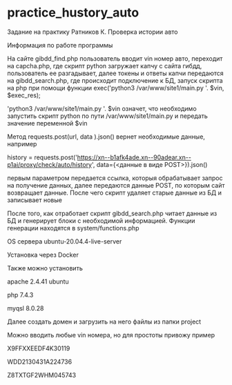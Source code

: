 # practice_hustory_auto
Задание на практику Ратников К. Проверка истории авто

Информация по работе программы

На сайте gibdd_find.php пользователь вводит vin номер авто, переходит на capcha.php, где скрипт python загружает капчу с сайта гибдд, пользователь ее разгадывает, далее токены и ответы капчи передаются на gibdd_search.php, где происходит подключение к БД, запуск скрипта на php
при помощи функции exec('python3 /var/www/site1/main.py  '. $vin, $exec_res);

'python3 /var/www/site1/main.py  '. $vin означет, что необходимо запустить скрипт python по пути  /var/www/site1/main.py и передать значение переменной $vin

Метод requests.post(url, data ).json() вернет необходимые данные, например

history = requests.post('https://xn--b1afk4ade.xn--90adear.xn--p1ai/proxy/check/auto/history', data={<данные в виде POST>}).json()

первым параметром передается ссылка, которыя обрабатывает запрос на получение данных, далее передаются данные POST, по которым сайт возвращает данные.
После чего скрипт удаляет старые данные из БД и записывает новые

После того, как отработает скрипт gibdd_search.php читает данные из БД и генерирует блоки с необходимой информацией. Функции генерации находятся в system/functions.php

OS сервера ubuntu-20.04.4-live-server

Установка через Docker


Также можно установить 

apache 2.4.41 ubuntu

php 7.4.3

myqsl 8.0.28

Далее создать домен и загрузить на него файлы из папки project



Можно вводить любые vin номера, но для простоты привожу пример

X9FFXXEEDF4K30119

WDD2130431A224736

Z8TXTGF2WHM045743
